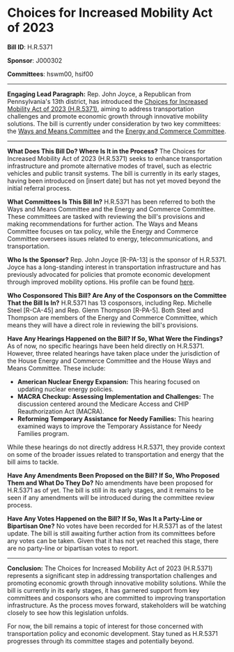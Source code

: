 # Choices for Increased Mobility Act of 2023

**Bill ID**: H.R.5371

**Sponsor**: J000302

**Committees**: hswm00, hsif00

---

**Engaging Lead Paragraph:**
Rep. John Joyce, a Republican from Pennsylvania's 13th district, has introduced the [Choices for Increased Mobility Act of 2023 (H.R.5371)](https://www.congress.gov/bill/118th-congress/hr/5371), aiming to address transportation challenges and promote economic growth through innovative mobility solutions. The bill is currently under consideration by two key committees: the [Ways and Means Committee](https://api.congress.gov/v3/committee/house/hswm00?format=json) and the [Energy and Commerce Committee](https://api.congress.gov/v3/committee/house/hsif00?format=json).

---

**What Does This Bill Do? Where Is It in the Process?**
The Choices for Increased Mobility Act of 2023 (H.R.5371) seeks to enhance transportation infrastructure and promote alternative modes of travel, such as electric vehicles and public transit systems. The bill is currently in its early stages, having been introduced on [insert date] but has not yet moved beyond the initial referral process.

**What Committees Is This Bill In?**
H.R.5371 has been referred to both the Ways and Means Committee and the Energy and Commerce Committee. These committees are tasked with reviewing the bill's provisions and making recommendations for further action. The Ways and Means Committee focuses on tax policy, while the Energy and Commerce Committee oversees issues related to energy, telecommunications, and transportation.

**Who Is the Sponsor?**
Rep. John Joyce [R-PA-13] is the sponsor of H.R.5371. Joyce has a long-standing interest in transportation infrastructure and has previously advocated for policies that promote economic development through improved mobility options. His profile can be found [here](https://www.congress.gov/member/J000302).

**Who Cosponsored This Bill? Are Any of the Cosponsors on the Committee That the Bill Is In?**
H.R.5371 has 13 cosponsors, including Rep. Michelle Steel [R-CA-45] and Rep. Glenn Thompson [R-PA-5]. Both Steel and Thompson are members of the Energy and Commerce Committee, which means they will have a direct role in reviewing the bill's provisions.

**Have Any Hearings Happened on the Bill? If So, What Were the Findings?**
As of now, no specific hearings have been held directly on H.R.5371. However, three related hearings have taken place under the jurisdiction of the House Energy and Commerce Committee and the House Ways and Means Committee. These include:
- **American Nuclear Energy Expansion:** This hearing focused on updating nuclear energy policies.
- **MACRA Checkup: Assessing Implementation and Challenges:** The discussion centered around the Medicare Access and CHIP Reauthorization Act (MACRA).
- **Reforming Temporary Assistance for Needy Families:** This hearing examined ways to improve the Temporary Assistance for Needy Families program.

While these hearings do not directly address H.R.5371, they provide context on some of the broader issues related to transportation and energy that the bill aims to tackle.

**Have Any Amendments Been Proposed on the Bill? If So, Who Proposed Them and What Do They Do?**
No amendments have been proposed for H.R.5371 as of yet. The bill is still in its early stages, and it remains to be seen if any amendments will be introduced during the committee review process.

**Have Any Votes Happened on the Bill? If So, Was It a Party-Line or Bipartisan One?**
No votes have been recorded for H.R.5371 as of the latest update. The bill is still awaiting further action from its committees before any votes can be taken. Given that it has not yet reached this stage, there are no party-line or bipartisan votes to report.

---

**Conclusion:**
The Choices for Increased Mobility Act of 2023 (H.R.5371) represents a significant step in addressing transportation challenges and promoting economic growth through innovative mobility solutions. While the bill is currently in its early stages, it has garnered support from key committees and cosponsors who are committed to improving transportation infrastructure. As the process moves forward, stakeholders will be watching closely to see how this legislation unfolds.

For now, the bill remains a topic of interest for those concerned with transportation policy and economic development. Stay tuned as H.R.5371 progresses through its committee stages and potentially beyond.